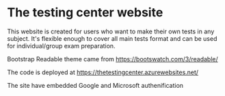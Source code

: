 <h1>The testing center website</h1>

<p>This website is created for users who want to make their own tests in any subject.
It's flexible enough to cover all main tests format and can be used for individual/group exam preparation.</p> 

<p>Bootstrap Readable theme came from <a href="https://bootswatch.com/3/readable/">https://bootswatch.com/3/readable/</a></p> 

<p>The code is deployed at <a href="https://thetestingcenter2.azurewebsites.net/">https://thetestingcenter.azurewebsites.net/</a></p> 

<p>The site have embedded Google and Microsoft authenification </p>
